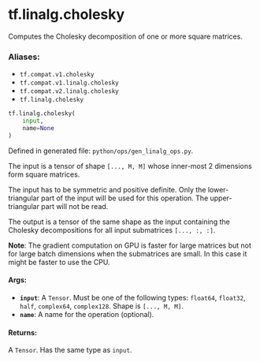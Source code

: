 <div itemscope itemtype="http://developers.google.com/ReferenceObject">
<meta itemprop="name" content="tf.linalg.cholesky" />
<meta itemprop="path" content="Stable" />
</div>

# tf.linalg.cholesky

Computes the Cholesky decomposition of one or more square matrices.

### Aliases:

* `tf.compat.v1.cholesky`
* `tf.compat.v1.linalg.cholesky`
* `tf.compat.v2.linalg.cholesky`
* `tf.linalg.cholesky`

``` python
tf.linalg.cholesky(
    input,
    name=None
)
```



Defined in generated file: `python/ops/gen_linalg_ops.py`.

<!-- Placeholder for "Used in" -->

The input is a tensor of shape `[..., M, M]` whose inner-most 2 dimensions
form square matrices.

The input has to be symmetric and positive definite. Only the lower-triangular
part of the input will be used for this operation. The upper-triangular part
will not be read.

The output is a tensor of the same shape as the input
containing the Cholesky decompositions for all input submatrices `[..., :, :]`.

**Note**: The gradient computation on GPU is faster for large matrices but
not for large batch dimensions when the submatrices are small. In this
case it might be faster to use the CPU.

#### Args:


* <b>`input`</b>: A `Tensor`. Must be one of the following types: `float64`, `float32`, `half`, `complex64`, `complex128`.
  Shape is `[..., M, M]`.
* <b>`name`</b>: A name for the operation (optional).


#### Returns:

A `Tensor`. Has the same type as `input`.
